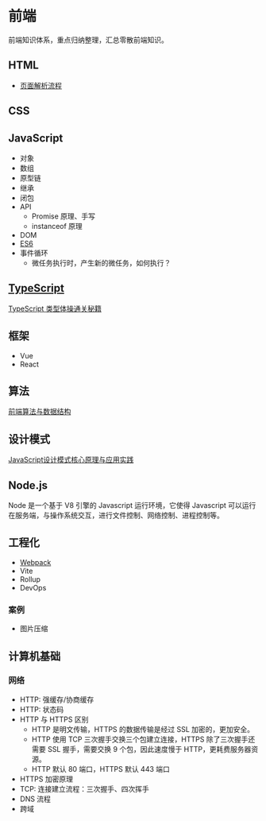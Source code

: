 # 前端

前端知识体系，重点归纳整理，汇总零散前端知识。

## HTML

-   [页面解析流程](./HTML/%E9%A1%B5%E9%9D%A2%E8%A7%A3%E6%9E%90%E6%B5%81%E7%A8%8B.md)

## CSS

## JavaScript

-   对象
-   数组
-   原型链
-   继承
-   闭包
-   API
    -   Promise 原理、手写
    -   instanceof 原理
-   DOM
-   [ES6](./javascript/es6.md)
-   事件循环
    -   微任务执行时，产生新的微任务，如何执行？

## [TypeScript](./typescript/README.md)
[TypeScript 类型体操通关秘籍](https://www.yuque.com/yoho/vokwx8)

## 框架

-   Vue
-   React

## 算法
[前端算法与数据结构](https://www.yuque.com/yoho/strf06)

## 设计模式
[JavaScript设计模式核⼼原理与应⽤实践](https://www.yuque.com/yoho/cbi954)

## Node.js

Node 是一个基于 V8 引擎的 Javascript 运行环境，它使得 Javascript 可以运行在服务端，与操作系统交互，进行文件控制、网络控制、进程控制等。

## 工程化

-   [Webpack](./project/webpack.md)
-   Vite
-   Rollup
-   DevOps

### 案例

-   图片压缩

## 计算机基础

### 网络

-   HTTP: 强缓存/协商缓存
-   HTTP: 状态码
-   HTTP 与 HTTPS 区别
    -   HTTP 是明文传输，HTTPS 的数据传输是经过 SSL 加密的，更加安全。
    -   HTTP 使用 TCP 三次握手交换三个包建立连接，HTTPS 除了三次握手还需要 SSL 握手，需要交换 9 个包，因此速度慢于 HTTP，更耗费服务器资源。
    -   HTTP 默认 80 端口，HTTPS 默认 443 端口
-   HTTPS 加密原理
-   TCP: 连接建立流程：三次握手、四次挥手
-   DNS 流程
-   跨域
